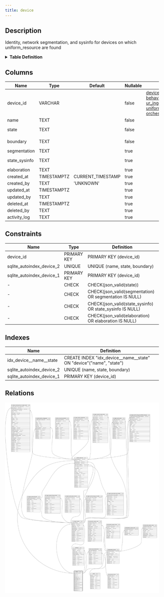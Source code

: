 ```yaml
---
title: device
---
```

## Description

Identity, network segmentation, and sysinfo for devices on which uniform_resource are found

<details>
<summary><strong>Table Definition</strong></summary>

```sql
CREATE TABLE "device" (
    "device_id" VARCHAR PRIMARY KEY NOT NULL,
    "name" TEXT NOT NULL,
    "state" TEXT CHECK(json_valid(state)) NOT NULL,
    "boundary" TEXT NOT NULL,
    "segmentation" TEXT CHECK(json_valid(segmentation) OR segmentation IS NULL),
    "state_sysinfo" TEXT CHECK(json_valid(state_sysinfo) OR state_sysinfo IS NULL),
    "elaboration" TEXT CHECK(json_valid(elaboration) OR elaboration IS NULL),
    "created_at" TIMESTAMPTZ DEFAULT CURRENT_TIMESTAMP,
    "created_by" TEXT DEFAULT 'UNKNOWN',
    "updated_at" TIMESTAMPTZ,
    "updated_by" TEXT,
    "deleted_at" TIMESTAMPTZ,
    "deleted_by" TEXT,
    "activity_log" TEXT,
    UNIQUE("name", "state", "boundary")
)
```

</details>

## Columns

| Name          | Type        | Default           | Nullable | Children                                                                                                                                                                                                              | Comment                                                                                          |
| ------------- | ----------- | ----------------- | -------- | --------------------------------------------------------------------------------------------------------------------------------------------------------------------------------------------------------------------- | ------------------------------------------------------------------------------------------------ |
| device_id     | VARCHAR     |                   | false    | [device_party_relationship](/surveilr/reference/db/surveilr-state-schema/device_party_relationship) [behavior](/surveilr/reference/db/surveilr-state-schema/behavior) [ur_ingest_session](ur_ingest_session) [uniform_resource](/surveilr/reference/db/surveilr-state-schema/uniform_resource) [orchestration_session](/surveilr/reference/db/surveilr-state-schema/orchestration_session) | {"isSqlDomainZodDescrMeta":true,"isVarChar":true}                                                |
| name          | TEXT        |                   | false    |                                                                                                                                                                                                                       | unique device identifier (defaults to hostname)                                                  |
| state         | TEXT        |                   | false    |                                                                                                                                                                                                                       | should be "SINGLETON" if only one state is allowed, or other tags if multiple states are allowed |
| boundary      | TEXT        |                   | false    |                                                                                                                                                                                                                       | can be IP address, VLAN, or any other device name differentiator                                 |
| segmentation  | TEXT        |                   | true     |                                                                                                                                                                                                                       | zero trust or other network segmentation                                                         |
| state_sysinfo | TEXT        |                   | true     |                                                                                                                                                                                                                       | any sysinfo or other state data that is specific to this device (mutable)                        |
| elaboration   | TEXT        |                   | true     |                                                                                                                                                                                                                       | any elaboration needed for the device (mutable)                                                  |
| created_at    | TIMESTAMPTZ | CURRENT_TIMESTAMP | true     |                                                                                                                                                                                                                       |                                                                                                  |
| created_by    | TEXT        | 'UNKNOWN'         | true     |                                                                                                                                                                                                                       |                                                                                                  |
| updated_at    | TIMESTAMPTZ |                   | true     |                                                                                                                                                                                                                       |                                                                                                  |
| updated_by    | TEXT        |                   | true     |                                                                                                                                                                                                                       |                                                                                                  |
| deleted_at    | TIMESTAMPTZ |                   | true     |                                                                                                                                                                                                                       |                                                                                                  |
| deleted_by    | TEXT        |                   | true     |                                                                                                                                                                                                                       |                                                                                                  |
| activity_log  | TEXT        |                   | true     |                                                                                                                                                                                                                       | {"isSqlDomainZodDescrMeta":true,"isJsonSqlDomain":true}                                          |

## Constraints

| Name                      | Type        | Definition                                                |
| ------------------------- | ----------- | --------------------------------------------------------- |
| device_id                 | PRIMARY KEY | PRIMARY KEY (device_id)                                   |
| sqlite_autoindex_device_2 | UNIQUE      | UNIQUE (name, state, boundary)                            |
| sqlite_autoindex_device_1 | PRIMARY KEY | PRIMARY KEY (device_id)                                   |
| -                         | CHECK       | CHECK(json_valid(state))                                  |
| -                         | CHECK       | CHECK(json_valid(segmentation) OR segmentation IS NULL)   |
| -                         | CHECK       | CHECK(json_valid(state_sysinfo) OR state_sysinfo IS NULL) |
| -                         | CHECK       | CHECK(json_valid(elaboration) OR elaboration IS NULL)     |

## Indexes

| Name                      | Definition                                                          |
| ------------------------- | ------------------------------------------------------------------- |
| idx_device__name__state   | CREATE INDEX "idx_device__name__state" ON "device"("name", "state") |
| sqlite_autoindex_device_2 | UNIQUE (name, state, boundary)                                      |
| sqlite_autoindex_device_1 | PRIMARY KEY (device_id)                                              |

## Relations

![er](../../../../../../assets/device.svg)
